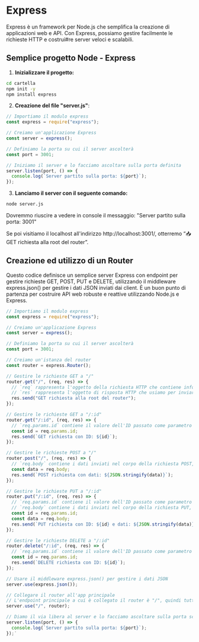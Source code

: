 # Express

Express è un framework per Node.js che semplifica la creazione di applicazioni web e API. Con Express, possiamo gestire facilmente le richieste HTTP e costrui#re server veloci e scalabili.

## Semplice progetto Node - Express

1. **Inizializzare il progetto:**

```bash
cd cartella
npm init -y
npm install express
```

2. **Creazione del file "server.js"**:
```js
// Importiamo il modulo express
const express = require("express");

// Creiamo un'applicazione Express
const server = express();

// Definiamo la porta su cui il server ascolterà
const port = 3001;

// Iniziamo il server e lo facciamo ascoltare sulla porta definita
server.listen(port, () => {
  console.log(`Server partito sulla porta: ${port}`);
});
```

3. **Lanciamo il server con il seguente comando:**

```bash
node server.js
```

Dovremmo riuscire a vedere in console il messaggio: "Server partito sulla porta: 3001"

Se poi visitiamo il localhost all'indirizzo http://localhost:3001/, otterremo “📥 GET richiesta alla root del router”.


## Creazione ed utilizzo di un Router

Questo codice definisce un semplice server Express con endpoint per gestire richieste GET, POST, PUT e DELETE, utilizzando il middleware express.json() per gestire i dati JSON inviati dai client. È un buon punto di partenza per costruire API web robuste e reattive utilizzando Node.js e Express.

```js
// Importiamo il modulo express
const express = require("express");

// Creiamo un'applicazione Express
const server = express();

// Definiamo la porta su cui il server ascolterà
const port = 3001;

// Creiamo un'istanza del router
const router = express.Router();

// Gestire le richieste GET a "/"
router.get("/", (req, res) => {
  // `req` rappresenta l'oggetto della richiesta HTTP che contiene informazioni inviate dal client
  // `res` rappresenta l'oggetto di risposta HTTP che usiamo per inviare dati di ritorno al client
  res.send("GET richiesta alla root del router");
});

// Gestire le richieste GET a "/:id"
router.get("/:id", (req, res) => {
  // `req.params.id` contiene il valore dell'ID passato come parametro nell'URL
  const id = req.params.id;
  res.send(`GET richiesta con ID: ${id}`);
});

// Gestire le richieste POST a "/"
router.post("/", (req, res) => {
  // `req.body` contiene i dati inviati nel corpo della richiesta POST, interpretati come JSON grazie a `express.json()`
  const data = req.body;
  res.send(`POST richiesta con dati: ${JSON.stringify(data)}`);
});

// Gestire le richieste PUT a "/:id"
router.put("/:id", (req, res) => {
  // `req.params.id` contiene il valore dell'ID passato come parametro nell'URL
  // `req.body` contiene i dati inviati nel corpo della richiesta PUT, interpretati come JSON grazie a `express.json()`
  const id = req.params.id;
  const data = req.body;
  res.send(`PUT richiesta con ID: ${id} e dati: ${JSON.stringify(data)}`);
});

// Gestire le richieste DELETE a "/:id"
router.delete("/:id", (req, res) => {
  // `req.params.id` contiene il valore dell'ID passato come parametro nell'URL
  const id = req.params.id;
  res.send(`DELETE richiesta con ID: ${id}`);
});

// Usare il middleware express.json() per gestire i dati JSON
server.use(express.json());

// Collegare il router all'app principale
// L'endpoint principale a cui è collegato il router è "/", quindi tutte le rotte definite nel router saranno relative a "/"
server.use("/", router);

// Diamo il via libera al server e lo facciamo ascoltare sulla porta scelta da noi (in questo caso la 3001)
server.listen(port, () => {
  console.log(`Server partito sulla porta: ${port}`);
});˙
```
